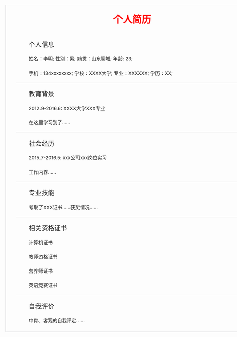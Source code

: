 <!DOCTYPE html><html>  <head>     <title>个人简历</title>     <meta charset=UTF-8 />     <style type=text/css>   /*声明其内容为标准的css*/       *{          margin: 0;          padding: 0;          border: none;          font-size: 12px;        }  /*”*“为通配符选择器，将所有的元素设置为外边距margin和内边距padding为0，无边框，字体大小为12像素*/            #resume{          width: 800px;          margin: 0 auto;   /*外边距上下为0，左右自适应，为了使DIV在浏览器中水平居中*/          border: solid 1px #DCDDDF;        }       #resume .one{          background: url(beijing.jpg);          width: 800px;          height: 90px;          font-size: 30px;          color: red;          font-weight: bold; /*定义粗体字符*/          text-align: center;          margin-bottom: 0; /*下外边框设置为0*/          line-height: 90px;        }		       #resume ul{          width: 780px;          margin-left: 13px;          margin-top: 20px;        }       #resume ul li{          font-size: 20px;          background: url(li.png) no-repeat;/*设置图片不重复*/          list-style: none;          text-indent: 2em; /*规定文本块中首行文字的缩进，em为相对单位*/          line-height: 30px;   /*行间距离为30像素*/          margin-bottom: 20px;          border-bottom: 1px solid #DCDDDF;        }       #resume ul li.none1{          border-bottom: none;  /*将id为resume中的ul 且class为none1的li去掉下边框*/        }       #resume ul li p{          font-size: 15px;        }  /*将id为resume中的ul li 下的p标签的字体设置为15像素*/     </style></head><body>    <div id="resume">     <div class="one">个人简历</div>     <ul>       <li>个人信息         <p>           姓名：李明;           性别：男;           籍贯：山东聊城;           年龄: 23;         </p>         <p>           手机：134xxxxxxxx;           学校：XXXX大学;           专业：XXXXXX;           学历：XX;         </p>       </li>       <li>教育背景         <p>           2012.9-2016.6: XXXX大学XXX专业         </p>         <p>           在这里学习到了……         </p>       </li>       <li>社会经历         <p>           2015.7-2016.5: xxx公司xxx岗位实习         </p>         <p>           工作内容……         </p>       </li>       <li>专业技能         <p>           考取了XXX证书……获奖情况……         </p>       </li>       <li>相关资格证书         <p>计算机证书</p>         <p>教师资格证书</p>         <p>营养师证书</p>         <p>英语竞赛证书</p>       </li>       <li class="none1">自我评价         <p>           中肯、客观的自我评定……         </p>       </li>     </ul>    </div></body></html>
